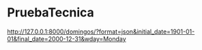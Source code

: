 # PruebaTecnica

http://127.0.0.1:8000/domingos/?format=json&initial_date=1901-01-01&final_date=2000-12-31&wday=Monday